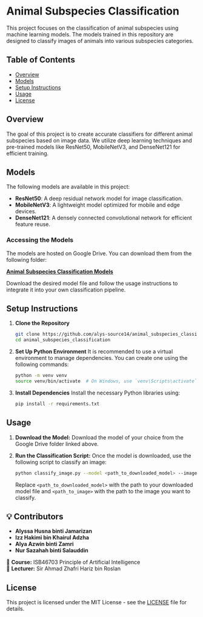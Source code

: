 
# Animal Subspecies Classification

This project focuses on the classification of animal subspecies using machine learning models. The models trained in this repository are designed to classify images of animals into various subspecies categories.

## Table of Contents

- [Overview](#overview)
- [Models](#models)
- [Setup Instructions](#setup-instructions)
- [Usage](#usage)
- [License](#license)

## Overview

The goal of this project is to create accurate classifiers for different animal subspecies based on image data. We utilize deep learning techniques and pre-trained models like ResNet50, MobileNetV3, and DenseNet121 for efficient training.

## Models

The following models are available in this project:

- **ResNet50**: A deep residual network model for image classification.
- **MobileNetV3**: A lightweight model optimized for mobile and edge devices.
- **DenseNet121**: A densely connected convolutional network for efficient feature reuse.

### Accessing the Models

The models are hosted on Google Drive. You can download them from the following folder:

[**Animal Subspecies Classification Models**](https://drive.google.com/drive/folders/1amG7RqxqujTs5DDMLn1nexEp-KSVoR4U?usp=sharing)

Download the desired model file and follow the usage instructions to integrate it into your own classification pipeline.

## Setup Instructions

1. **Clone the Repository**
   ```bash
   git clone https://github.com/alys-source14/animal_subspecies_classification.git
   cd animal_subspecies_classification
   ```

2. **Set Up Python Environment**
   It is recommended to use a virtual environment to manage dependencies. You can create one using the following commands:
   
   ```bash
   python -m venv venv
   source venv/bin/activate  # On Windows, use `venv\Scripts\activate`
   ```

3. **Install Dependencies**
   Install the necessary Python libraries using:
   ```bash
   pip install -r requirements.txt
   ```

## Usage

1. **Download the Model:**
   Download the model of your choice from the Google Drive folder linked above.

2. **Run the Classification Script:**
   Once the model is downloaded, use the following script to classify an image:

   ```bash
   python classify_image.py --model <path_to_downloaded_model> --image <path_to_image>
   ```
   Replace `<path_to_downloaded_model>` with the path to your downloaded model file and `<path_to_image>` with the path to the image you want to classify.

## 💡 Contributors
- **Alyssa Husna binti Jamarizan**
- **Izz Hakimi bin Khairul Adzha**
- **Alya Azwin binti Zamri**
- **Nur Sazahah binti Salauddin**

📌 **Course:** ISB46703 Principle of Artificial Intelligence  
📌 **Lecturer:** Sir Ahmad Zhafri Hariz bin Roslan

## License

This project is licensed under the MIT License - see the [LICENSE](LICENSE) file for details.

